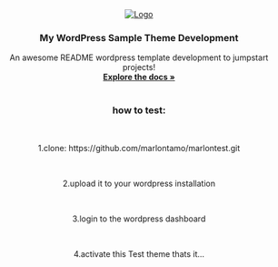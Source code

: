 <div align="center">
  <a href="https://github.com/othneildrew/Best-README-Template">
    <img src="https://marlontest.online/wp-content/uploads/2024/01/cropped-mbt-logo-removebg-preview.png" alt="Logo">
  </a>

  <h3 align="center">My WordPress Sample Theme Development</h3>

  <p align="center">
    An awesome README wordpress template development to jumpstart projects!
    <br />
    <a href="https://github.com/othneildrew/Best-README-Template"><strong>Explore the docs »</strong></a>
    <br />
    <br />
    
  </p>
  <h3 align="center">how to test:</h3></br>
  <p align="center">1.clone: https://github.com/marlontamo/marlontest.git</p>
  </br>
  <p align="center">2.upload it to your wordpress installation</p></br>
  <p align="center">3.login to the wordpress dashboard</p></br>
  <p align="center">4.activate this Test theme thats it...</p>
</div>
